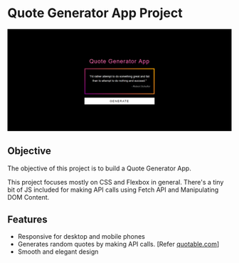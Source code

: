 # Quote Generator App Project
![Design for the project](https://raw.githubusercontent.com/Subramanyarao11/quote-gen-app/main/Desktop%20Demo.jpg)


## Objective

The objective of this project is to build a Quote Generator App.

This project focuses mostly on CSS and Flexbox in general. There's a tiny bit of JS included for making API calls using Fetch API and Manipulating DOM Content.

## Features

- Responsive for desktop and mobile phones
- Generates random quotes by making API calls. [Refer [quotable.com](https://github.com/lukePeavey/quotable)]
- Smooth and elegant design



